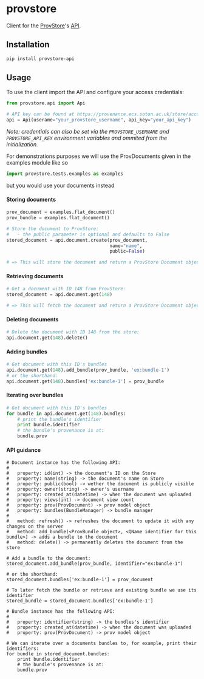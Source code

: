 provstore
=========

Client for the [ProvStore](https://provenance.ecs.soton.ac.uk/store/)'s [API](https://provenance.ecs.soton.ac.uk/store/help/api/).

## Installation
```bash
pip install provstore-api
```

## Usage

To use the client import the API and configure your access credentials:

```python
from provstore.api import Api

# API key can be found at https://provenance.ecs.soton.ac.uk/store/account/developer/
api = Api(userame="your_provstore_username", api_key="your_api_key")
```

*Note: credentials can also be set via the `PROVSTORE_USERNAME` and `PROVSTORE_API_KEY` environment variables and ommited from the initialization.*

For demonstrations purposes we will use the ProvDocuments given in the examples module like so
```python
import provstore.tests.examples as examples
```

but you would use your documents instead

#### Storing documents

```python
prov_document = examples.flat_document()
prov_bundle = examples.flat_document()

# Store the document to ProvStore:
#   - the public parameter is optional and defaults to False
stored_document = api.document.create(prov_document,
                                      name="name",
                                      public=False)

# => This will store the document and return a ProvStore Document object
```

#### Retrieving documents

```python
# Get a document with ID 148 from ProvStore:
stored_document = api.document.get(148)

# => This will fetch the document and return a ProvStore Document object
```

#### Deleting documents

```python
# Delete the document with ID 148 from the store:
api.document.get(148).delete()
```

#### Adding bundles

```python
# Get document with this ID's bundles
api.document.get(148).add_bundle(prov_bundle, 'ex:bundle-1')
# or the shorthand:
api.document.get(148).bundles['ex:bundle-1'] = prov_bundle
```

#### Iterating over bundles
```python
# Get document with this ID's bundles
for bundle in api.document.get(148).bundles:
    # print the bundle's identifier
    print bundle.identifier
    # the bundle's provenance is at:
    bundle.prov
```


#### API guidance
```
# Document instance has the following API:
#
#   property: id(int) -> the document's ID on the Store
#   property: name(string) -> the document's name on Store
#   property: public(bool) -> wether the document is publicly visible
#   property: owner(string) -> owner's username
#   property: created_at(datetime) -> when the document was uploaded
#   property: views(int) -> document view count
#   property: prov(ProvDocument) -> prov model object
#   property: bundles(BundleManager) -> bundle manager
#
#   method: refresh() -> refreshes the document to update it with any changes on the server
#   method: add_bundle(<ProvBundle object>, <QName identifier for this bundle>) -> adds a bundle to the document
#   method: delete() -> permanently deletes the document from the store

# Add a bundle to the document:
stored_document.add_bundle(prov_bundle, identifier="ex:bundle-1")

# or the shorthand:
stored_document.bundles['ex:bundle-1'] = prov_document

# To later fetch the bundle or retrieve and existing bundle we use its identifier
stored_bundle = stored_document.bundles['ex:bundle-1']

# Bundle instance has the following API:
#
#   property: identifier(string) -> the bundles's identifier
#   property: created_at(datetime) -> when the document was uploaded
#   property: prov(ProvDocument) -> prov model object

# We can iterate over a documents bundles to, for example, print their identifiers:
for bundle in stored_document.bundles:
    print bundle.identifier
    # the bundle's provenance is at:
    bundle.prov
